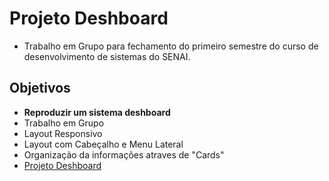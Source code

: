 # Projeto Deshboard
* Trabalho em Grupo para fechamento do primeiro semestre do curso de desenvolvimento de sistemas do SENAI.

## Objetivos
* __Reproduzir um sistema deshboard__
* Trabalho em Grupo
* Layout Responsivo
* Layout com Cabeçalho e Menu Lateral
* Organização da informações atraves de "Cards"
* [Projeto Deshboard](https://jefferson1202.github.io/Rial_Graphics/test.html)


